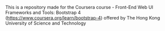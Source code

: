 This is a repository made for the Coursera course - Front-End Web UI Frameworks and Tools: Bootstrap 4 (https://www.coursera.org/learn/bootstrap-4) offered by The Hong Kong University of Science and Technology 